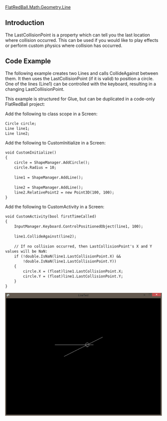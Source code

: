 [FlatRedBall.Math.Geometry.Line](/frb/docs/index.php?title=FlatRedBall.Math.Geometry.Line.md "FlatRedBall.Math.Geometry.Line")

## Introduction

The LastCollisionPoint is a property which can tell you the last location where collision occurred. This can be used if you would like to play effects or perform custom physics where collision has occurred.

## Code Example

The following example creates two Lines and calls CollideAgainst between them. It then uses the LastCollisionPoint (if it is valid) to position a circle. One of the lines (Line1) can be controlled with the keyboard, resulting in a changing LastColliisionPoint.

This example is structured for Glue, but can be duplicated in a code-only FlatRedBall project:

Add the following to class scope in a Screen:

    Circle circle;
    Line line1;
    Line line2;

Add the following to CustomInitialize in a Screen:


    void CustomInitialize()
    {
        circle = ShapeManager.AddCircle();
        circle.Radius = 10;

        line1 = ShapeManager.AddLine();

        line2 = ShapeManager.AddLine();
        line2.RelativePoint2 = new Point3D(100, 100);
    }

Add the following to CustomActivity in a Screen:

    void CustomActivity(bool firstTimeCalled)
    {
        InputManager.Keyboard.ControlPositionedObject(line1, 100);

        line1.CollideAgainst(line2);

        // If no collision occurred, then LastCollisionPoint's X and Y values will be NaN:
        if (!double.IsNaN(line1.LastCollisionPoint.X) &&
            !double.IsNaN(line1.LastCollisionPoint.Y))
        {
            circle.X = (float)line1.LastCollisionPoint.X;
            circle.Y = (float)line1.LastCollisionPoint.Y;
        }
    }

![LineLastCollisionPoint.PNG](/media/migrated_media-LineLastCollisionPoint.PNG)
